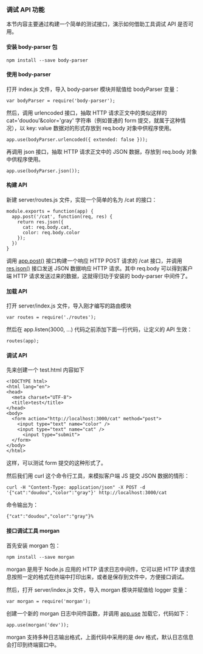 ### 调试 API 功能

本节内容主要通过构建一个简单的测试接口，演示如何借助工具调试 API 是否可用。

#### 安装 body-parser 包

```
npm install --save body-parser

```

#### 使用 body-parser

打开 index.js 文件，导入 body-parser 模块并赋值给 bodyParser 变量：

```
var bodyParser = require('body-parser');

```
然后，调用 urlencoded 接口，抽取 HTTP 请求正文中的类似这样的 cat='doudou'&color='gray' 字符串（例如普通的 form 提交，就属于这种情况），以 key: value 数据对的形式存放到 req.body 对象中供程序使用。

```
app.use(bodyParser.urlencoded({ extended: false }));

```
再调用 json 接口，抽取 HTTP 请求正文中的 JSON 数据，存放到 req.body 对象中供程序使用。

```
app.use(bodyParser.json());

```
#### 构建 API

新建 server/routes.js 文件，实现一个简单的名为 /cat 的接口：

```
module.exports = function(app) {
  app.post('/cat', function(req, res) {
    return res.json({
      cat: req.body.cat,
      color: req.body.color
    });
  })
}

```
调用 [app.post()](https://expressjs.com/en/4x/api.html#app.post.method) 接口构建一个响应 HTTP POST 请求的 /cat 接口，并调用 [res.json()](http://expressjs.com/en/api.html#res.json) 接口发送 JSON 数据响应 HTTP 请求。其中 req.body 可以得到客户端 HTTP 请求发送过来的数据，这就得归功于安装的 body-parser 中间件了。

#### 加载 API

打开 server/index.js 文件，导入刚才编写的路由模块

```
var routes = require('./routes');

```
然后在 app.listen(3000, ...) 代码之前添加下面一行代码，让定义的 API 生效：

```
routes(app);

```
#### 调试 API

先来创建一个 test.html 内容如下

```
<!DOCTYPE html>
<html lang="en">
<head>
  <meta charset="UTF-8">
  <title>test</title>
</head>
<body>
  <form action="http://localhost:3000/cat" method="post">
    <input type="text" name="color" />
    <input type="text" name="cat" />
      <input type="submit">
  </form>
</body>
</html>

```
这样，可以测试 form 提交的这种形式了。

然后我们用 curl 这个命令行工具，来模拟客户端 JS 提交 JSON 数据的情形：

```
curl -H "Content-Type: application/json" -X POST -d '{"cat":"doudou","color":"gray"}' http://localhost:3000/cat

```
命令输出为：

```
{"cat":"doudou","color":"gray"}%

```

#### 接口调试工具 morgan

首先安装 morgan 包：

```
npm install --save morgan

```
morgan 是用于 Node.js 应用的 HTTP 请求日志中间件，它可以把 HTTP 请求信息按照一定的格式在终端中打印出来，或者是保存到文件中，方便接口调试。

然后，打开 server/index.js 文件，导入 morgan 模块并赋值给 logger 变量：

```
var morgan = require('morgan');

```
创建一个新的 morgan 日志中间件函数，并调用 [app.use](https://expressjs.com/en/4x/api.html#app.use) 加载它，代码如下：

```
app.use(morgan('dev'));

```
morgan 支持多种日志输出格式，上面代码中采用的是 dev 格式，默认日志信息会打印到终端窗口中。
